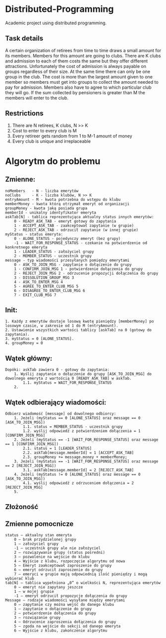 # Distributed-Programming
Academic project using distributed programming.

## Task details
A certain organization of retirees from time to time draws a small amount for its members. Members for this amount are going to clubs. There are K clubs and admission to each of them costs the same but they offer different attractions. Unfortunately the cost of admission is always payable on groups regardless of their size. At the same time there can only be one group in the club. The cost is more than the largest amount given to one member so members must get into groups to collect the amount needed to pay for admission. Members also have to agree to which particular club they will go. If the sum collected by pensioners is greater than M the members will enter to the club.

## Restrictions
1. There are N retirees, K clubs, N >> K
2. Cost to enter to every club is M
3. Every retireer gets random from 1 to M-1 amount of money
4. Every club is unique and irreplaceable

# Algorytm do problemu

## Zmienne:
    noMembers   - N - liczba emerytów
    noClubs     - K - liczba klubów, N >> K
    entryAmount - M - kwota potrzebna do wstępu do klubu
    memberMoney - kwota którą otrzymał emeryt od organizacji
    groupMoney - kwota jaką posiada grupa
    memberId - unikalny identyfikator emeryta
    askTab[N] - tablica reprezentująca aktualny status innych emerytów:
        0 - READY_ASK_TAB - emeryt gotowy do zapytania
        1 - ACCEPT_ASK_TAB - zaakceptował zapytanie (w grupie)
        2 - REJECT_ASK_TAB - odrzucił zapytanie (w innej grupie)
    myStatus - status emeryta:
        0 - ALONE_STATUS - pojedynczy emeryt (bez grupy)
        -1 - WAIT_FOR_RESPONSE_STATUS - czekanie na potwierdzenie od konkretnego emeryta
        1 - LEADER_STATUS - założyciel grupy
        2 - MEMBER_STATUS - uczestnik grupy
    message - typ wiadomości przesyłanych pomiędzy emerytami
        0 - ASK_TO_JOIN_MSG - zapytanie o dołączenie do grupy
        1 - CONFIRM_JOIN_MSG 1 - potwierdzenie dołączenia do grupy
        2 - REJECT_JOIN_MSG 2 - odrzucenie propozycji dołączenia do grupy
        3 - DISSOLUTION_GROUP_MSG 3
        4 - ASK_TO_ENTER_MSG 4
        5 - AGREE_TO_ENTER_CLUB_MSG 5
        6 - DISAGREE_TO_ENTER_CLUB_MSG 6
        7 - EXIT_CLUB_MSG 7


## Init:
    1. Każdy z emerytów dostaje losową kwotę pieniędzy [memberMoney] po losowym czasie, w zakresie od 1 do M (entryAmount).
    2. Ustawienie wszystkich wartości tablicy [askTab] na 0 (gotowy do zapytania).
    3. myStatus = 0 [ALONE_STATUS].
    4. groupMoney = 0
## Wątek główny:
    Dopóki: askTab zawiera 0 - gotowy do zapytania:
        1. Wyślij zapytanie o dołączenie do grupy [ASK_TO_JOIN_MSG] do dowolnego emeryta z wartością 0 [READY_ASK_TAB] w askTab.
            1.1. myStatus = WAIT_FOR_RESPONSE_STATUS
        2.

## Wątek odbierający wiadomości:
    Odbierz wiadomość [message] od dowolnego odbiorcy:
        1. Jeżeli (myStatus == 0 [ALONE_STATUS] oraz message == 0 [ASK_TO_JOIN_MSG])
            1.1. status = MEMBER_STATUS - uczestnik grupy
            1.2. wyślij odpowiedź z potwierdzeniem dołączenia = 1 [CONFIRM_JOIN_MSG]
        2. Jeżeli (myStatus == -1 [WAIT_FOR_RESPONSE_STATUS] oraz message == 1 [CONFIRM_JOIN_MSG])
            2.1. status = 1 [LEADER_STATUS]
            2.2. askTab[message.memberId] = 1 [ACCEPT_ASK_TAB]
            2.3. groupMoney += message.money + memberMoney;
        3. Jeżeli (myStatus == -1 [WAIT_FOR_RESPONSE_STATUS] oraz message == 2 [REJECT_JOIN_MSG])
            3.1. askTab[message.memberId] = 2 [REJECT_ASK_TAB]
        4. Jeżeli (myStatus != 0 [ALONE_STATUS] oraz message == 0 [ASK_TO_JOIN_MSG])
            4.1. wyślij odpowiedź z odrzuceniem dołączenia = 2 [REJECT_JOIN_MSG]
        5.

## Złożoność

## Zmienne pomocnicze
    status – aktualny stan emeryta
        0 – brak przydzielonej grupy
        1 – założyciel grupy
        -1 – uczestnik grupy ale nie założyciel
        2 – rozwiązywanie grupy (status pośredni)
        3 – pozwolenie na wejście do klubu
        4 – Wyjście z klubu, rozpoczęcie algorytmu od nowa
        5 – Emeryt zaakceptował zaproszenie do grupy
        6 – emeryt odrzucił zaproszenie do grupy
        7 – emeryci w grupie mają odpowiednią ilość pieniędzy i mogą wybierać klub
    tab[N] – tablica wypełniona „0” o wielkości N, reprezentująca emerytów
        0 – emeryt nie zapytany jeszcze
        1 – w mojej grupie
        -1 – emeryt odrzucił propozycje dołączenia do grupy
    Message – rodzaje wiadomości wysyłane między emerytami
        0 – zapytanie czy można wejść do danego klubu
        1 – zapytanie o dołączenie do grupy
        2 – potwierdzenie dołączenia do grupy
        3 – rozwiązanie grupy
        4 – Odrzucenie zaproszenia dołączenia do grupy
        5 – zgoda na wejście do sekcji od danego emeryta
        6 – Wyjście z klubu, zakończenie algorytmu
